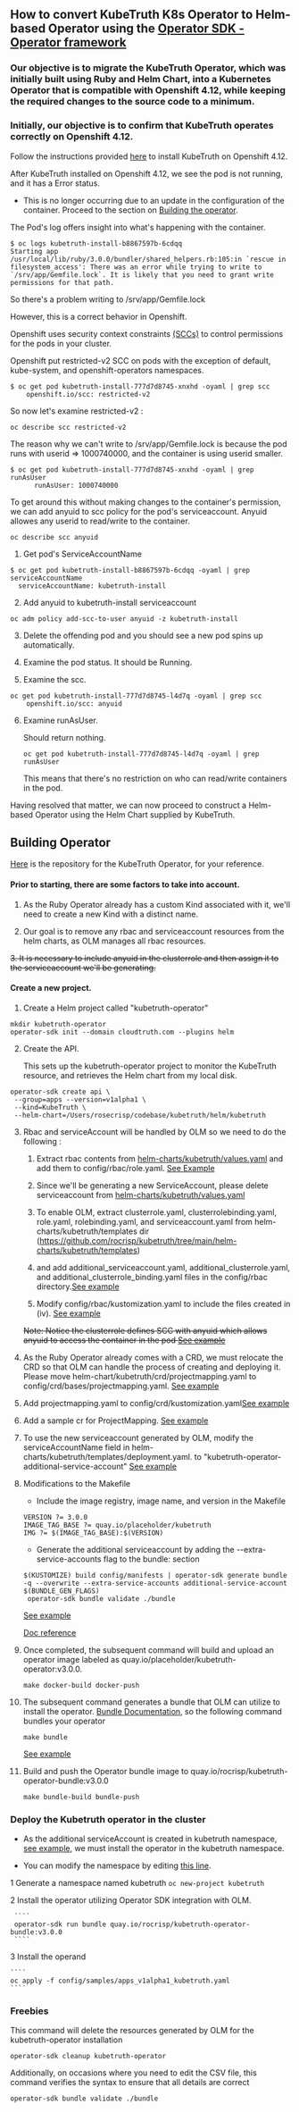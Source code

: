 ## How to convert KubeTruth K8s Operator to Helm-based Operator using the [Operator SDK - Operator framework](https://sdk.operatorframework.io/docs/building-operators/helm/)

### Our objective is to migrate the KubeTruth Operator, which was initially built using Ruby and Helm Chart, into a Kubernetes Operator that is compatible with Openshift 4.12, while keeping the required changes to the source code to a minimum.

### Initially, our objective is to confirm that KubeTruth operates correctly on Openshift 4.12.

Follow the instructions provided [here](https://docs.cloudtruth.com/integrations/kubernetes) to install KubeTruth on Openshift 4.12.
  
After KubeTruth installed on Openshift 4.12, we see the pod is not running, and it has a Error status.

* This is no longer occurring due to an update in the configuration of the container. Proceed to the section on [Building the operator](https://github.com/rocrisp/kubetruth#building-operator).
  
The Pod's log offers insight into what's happening with the container. 
   
````
$ oc logs kubetruth-install-b8867597b-6cdqq
Starting app
/usr/local/lib/ruby/3.0.0/bundler/shared_helpers.rb:105:in `rescue in filesystem_access': There was an error while trying to write to `/srv/app/Gemfile.lock`. It is likely that you need to grant write permissions for that path.
```` 
So there's a problem writing to /srv/app/Gemfile.lock

However, this is a correct behavior in Openshift.

Openshift uses security context constraints [(SCCs)](https://docs.openshift.com/container-platform/4.12/authentication/managing-security-context-constraints.html#security-context-constraints-about_configuring-internal-oauth) to control permissions for the pods in your cluster.

Openshift put restricted-v2 SCC on pods with the exception of default, kube-system, and openshift-operators namespaces.

````
$ oc get pod kubetruth-install-777d7d8745-xnxhd -oyaml | grep scc
    openshift.io/scc: restricted-v2
````

So now let's examine restricted-v2 :

````
oc describe scc restricted-v2
````
The reason why we can't write to /srv/app/Gemfile.lock is because the pod runs with userid => 1000740000, and the container is using userid smaller.

````
$ oc get pod kubetruth-install-777d7d8745-xnxhd -oyaml | grep runAsUser
      runAsUser: 1000740000
````

To get around this without making changes to the container's permission, we can add anyuid to scc policy for the pod's serviceaccount. Anyuid allowes any userid to read/write to the container.

    oc describe scc anyuid 

1. Get pod's ServiceAccountName

````
$ oc get pod kubetruth-install-b8867597b-6cdqq -oyaml | grep serviceAccountName
  serviceAccountName: kubetruth-install
````

2. Add anyuid to kubetruth-install serviceaccount

````
oc adm policy add-scc-to-user anyuid -z kubetruth-install
````

3. Delete the offending pod and you should see a new pod spins up automatically.

4. Examine the pod status. It should be Running.
5. Examine the scc.
````
oc get pod kubetruth-install-777d7d8745-l4d7q -oyaml | grep scc
    openshift.io/scc: anyuid
````
6. Examine runAsUser.
   
   Should return nothing.
   
   ````
   oc get pod kubetruth-install-777d7d8745-l4d7q -oyaml | grep runAsUser
   ````
   This means that there's no restriction on who can read/write containers in the pod.

Having resolved that matter, we can now proceed to construct a Helm-based Operator using the Helm Chart supplied by KubeTruth.

## <a id="BuildingOperator"></a>Building Operator

[Here](https://github.com/cloudtruth/kubetruth) is the repository for the KubeTruth Operator, for your reference.

#### Prior to starting, there are some factors to take into account.

1. As the Ruby Operator already has a custom Kind associated with it, we'll need to create a new Kind with a distinct name.
   
2. Our goal is to remove any rbac and serviceaccount resources from the helm charts, as OLM manages all rbac resources.
   
~~3. It is necessary to include anyuid in the clusterrole and then assign it to the serviceaccount we'll be generating.~~


#### Create a new project.

1. Create a Helm project called "kubetruth-operator"
````
mkdir kubetruth-operator
operator-sdk init --domain cloudtruth.com --plugins helm
````
2. Create the API.
   
   This sets up the kubetruth-operator project to monitor the KubeTruth resource, and retrieves the Helm chart from my local disk.

````
operator-sdk create api \
 --group=apps --version=v1alpha1 \
 --kind=KubeTruth \
 --helm-chart=/Users/rosecrisp/codebase/kubetruth/helm/kubetruth
````

3. Rbac and serviceAccount will be handled by OLM so we need to do the following :
    
    1. Extract rbac contents from [helm-charts/kubetruth/values.yaml](https://github.com/rocrisp/kubetruth/blob/main/helm-charts/kubetruth/values.yaml#L26) and add them to config/rbac/role.yaml. [See Example](https://github.com/rocrisp/kubetruth/blob/main/config/rbac/role.yaml#L83)
   
    2. Since we'll be generating a new ServiceAccount, please delete serviceaccount from [helm-charts/kubetruth/values.yaml](https://github.com/rocrisp/kubetruth/blob/main/helm-charts/kubetruth/values.yaml#L17)
    
   
    3. To enable OLM, extract clusterrole.yaml, clusterrolebinding.yaml, role.yaml, rolebinding.yaml, and serviceaccount.yaml from helm-charts/kubetruth/templates dir (https://github.com/rocrisp/kubetruth/tree/main/helm-charts/kubetruth/templates)
   
    4. and add additional_serviceaccount.yaml, additional_clusterrole.yaml, and additional_clusterrole_binding.yaml files in the config/rbac directory.[See example](https://github.com/rocrisp/kubetruth/tree/main/config/rbac)

    5. Modify config/rbac/kustomization.yaml to include the files created in (iv). [See example](https://github.com/rocrisp/kubetruth/blob/main/config/rbac/kustomization.yaml#L20)

    ~~Note: Notice the clusterrole defines SCC with anyuid which allows anyuid to access the container in the pod [See example](https://github.com/rocrisp/kubetruth/blob/main/config/rbac/kubetruth_install_clusterrole.yaml#L41)~~

4.  As the Ruby Operator already comes with a CRD, we must relocate the CRD so that OLM can handle the process of creating and deploying it. Please move helm-chart/kubetruth/crd/projectmapping.yaml to config/crd/bases/projectmapping.yaml. [See example](https://github.com/rocrisp/kubetruth/tree/main/config/crd/bases)
5.  Add projectmapping.yaml to config/crd/kustomization.yaml[See example](https://github.com/rocrisp/kubetruth/blob/main/config/crd/kustomization.yaml#L6)
6.  Add a sample cr for ProjectMapping. [See example](https://github.com/rocrisp/kubetruth/blob/main/config/samples/apps_v1alpha1_projectmapping.yaml)
7. To use the new serviceaccount generated by OLM, modify the serviceAccountName field in helm-charts/kubetruth/templates/deployment.yaml. to "kubetruth-operator-additional-service-account" [See example](https://github.com/rocrisp/kubetruth/blob/main/helm-charts/kubetruth/templates/deployment.yaml#L27)
8. Modifications to the Makefile
   
   * Include the image registry, image name, and version in the Makefile
   ````
   VERSION ?= 3.0.0
   IMAGE_TAG_BASE ?= quay.io/placeholder/kubetruth
   IMG ?= $(IMAGE_TAG_BASE):$(VERSION)
   ````

   * Generate the additional serviceaccount by adding the --extra-service-accounts flag to the bundle: section
   
   ````
   $(KUSTOMIZE) build config/manifests | operator-sdk generate bundle -q --overwrite --extra-service-accounts additional-service-account $(BUNDLE_GEN_FLAGS)
	operator-sdk bundle validate ./bundle
   ````

   [See example](https://github.com/rocrisp/kubetruth/blob/main/Makefile#L162)

   [Doc reference](https://sdk.operatorframework.io/docs/advanced-topics/multi-sa/)

9. Once completed, the subsequent command will build and upload an operator image labeled as quay.io/placeholder/kubetruth-operator:v3.0.0.
   ````
   make docker-build docker-push
   ````
   
10. The subsequent command generates a bundle that OLM can utilize to install the operator. [Bundle Documentation](https://sdk.operatorframework.io/docs/olm-integration/generation/), so the following command bundles your operator
    ````
    make bundle
    ````
    
    [See example](https://github.com/rocrisp/kubetruth/tree/main/bundle)
   

11. Build and push the Operator bundle image to quay.io/rocrisp/kubetruth-operator-bundle:v3.0.0
    ````
    make bundle-build bundle-push
    ```` 

### Deploy the Kubetruth operator in the cluster

* As the additional serviceAccount is created in  kubetruth namespace, [see example](https://github.com/rocrisp/kubetruth/blob/main/bundle/manifests/kubetruth-operator-extra-clusterrolebinding_rbac.authorization.k8s.io_v1_clusterrolebinding.yaml#L13), we must install the operator in the kubetruth namespace.

* You can modify the namespace by editing [this line](https://github.com/rocrisp/kubetruth/blob/main/config/default/kustomization.yaml#L2).



1   Generate a namespace named kubetruth
      ````
      oc new-project kubetruth
      ```` 
    
2  Install the operator utilizing Operator SDK integration with OLM.

     ````
     operator-sdk run bundle quay.io/rocrisp/kubetruth-operator-bundle:v3.0.0
     ````
    
3  Install the operand

    ````
    oc apply -f config/samples/apps_v1alpha1_kubetruth.yaml
    ````

### Freebies

This command will delete the resources generated by OLM for the kubetruth-operator installation
````
operator-sdk cleanup kubetruth-operator
````
Additionally, on occasions where you need to edit the CSV file, this command verifies the syntax to ensure that all details are correct
````
operator-sdk bundle validate ./bundle
````